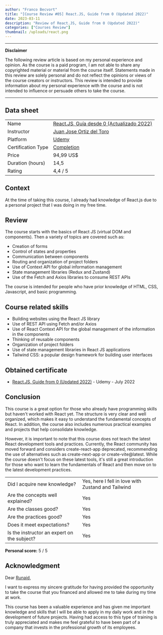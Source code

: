 ```yaml
---
author: "Franco Becvort"
title: "[Course Review #05] React.JS, Guide from 0 (Updated 2022)"
date: 2023-03-11
description: "Review of React.JS, Guide from 0 (Updated 2022)"
categories: ["Courses Review"]
thumbnail: /uploads/react.png
---
```


---

**Disclaimer**

The following review article is based on my personal experience and opinion. As the course is a paid program, I am not able to share any copyrighted material or material from the course itself. Statements made in this review are solely personal and do not reflect the opinions or views of the course creators or instructors. This review is intended to provide information about my personal experience with the course and is not intended to influence or persuade others to take the course.

---

## Data sheet

|                    |                                                                                                   |
| ------------------ | ------------------------------------------------------------------------------------------------- |
| Name               | [React.JS, Guía desde 0 \(Actualizado 2022\)](https://www.udemy.com/course/reactjs-guia-desde-0/) |
| Instructor         | [Juan Jose Ortiz del Toro](https://www.linkedin.com/in/juan-jose-ortiz-del-toro-226236ab/)        |
| Platform           | [Udemy](https://www.udemy.com/)                                                                   |
| Certification Type | [Completion](https://support.udemy.com/hc/en-us/sections/360011037194-Certificates-of-Completion) |
| Price              | 94,99 US$                                                                                         |
| Duration \(hours\) | 14,5                                                                                              |
| Rating             | 4,4 / 5                                                                                           |

## Context

At the time of taking this course, I already had knowledge of React.js due to a personal project that I was doing in my free time.

## Review

The course starts with the basics of React JS \(virtual DOM and components\). Then a variety of topics are covered such as:

- Creation of forms
- Control of states and properties
- Communication between components
- Routing and organization of project folders
- Use of Context API for global information management
- State management libraries \(Redux and Zustand\)
- Use of the Fetch and Axios libraries to consume REST APIs

The course is intended for people who have prior knowledge of HTML, CSS, Javascript, and basic programming.

## Course related skills

- Building websites using the React JS library
- Use of REST API using Fetch and/or Axios
- Use of React Context API for the global management of the information in the components
- Thinking of reusable components
- Organization of project folders
- Use of state management libraries in React JS applications
- Tailwind CSS: a popular design framework for building user interfaces

## Obtained certificate

- [React.JS, Guide from 0 \(Updated 2022\)](https://udemy-certificate.s3.amazonaws.com/pdf/UC-47b54249-0cba-479f-8941-763197877682.pdf) - Udemy - July 2022

## Conclusion

This course is a great option for those who already have programming skills but haven't worked with React yet. The structure is very clear and well organized, which makes it easy to understand the fundamental concepts of React. In addition, the course also includes numerous practical examples and projects that help consolidate knowledge.

However, it is important to note that this course does not teach the latest React development tools and practices. Currently, the React community has moved forward and considers create-react-app deprecated, recommending the use of alternatives such as create-next-app or create-vite@latest. While the course doesn't focus on these latest tools, it's still a great introduction for those who want to learn the fundamentals of React and then move on to the latest development practices.

|                                             |                                                    |
| ------------------------------------------- | -------------------------------------------------- |
| Did I acquire new knowledge?                | Yes, here I fell in love with Zustand and Tailwind |
| Are the concepts well explained?            | Yes                                                |
| Are the classes good?                       | Yes                                                |
| Are the practices good?                     | Yes                                                |
| Does it meet expectations?                  | Yes                                                |
| Is the instructor an expert on the subject? | Yes                                                |

**Personal score:** 5 / 5

## Acknowledgment

Dear [Runaid](https://www.runaid.com.ar/index.php?languaje=en),

I want to express my sincere gratitude for having provided the opportunity to take the course that you financed and allowed me to take during my time at work.

This course has been a valuable experience and has given me important knowledge and skills that I will be able to apply in my daily work and in the development of future projects. Having had access to this type of training is truly appreciated and makes me feel grateful to have been part of a company that invests in the professional growth of its employees.
